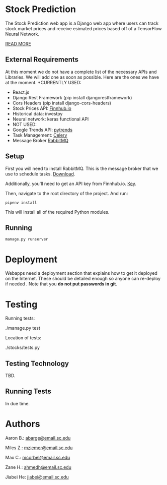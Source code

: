 # Stock Prediction

The Stock Prediction web app is a Django web app where users can track stock market prices and receive esimated prices based off of a TensorFlow Neural Network.

[READ MORE](https://github.com/SCCapstone/StockPrediction/wiki/Project-Description)

## External Requirements

At this moment we do not have a complete list of the necessary APIs and Libraries. We will add one as soon as possible. Here are the ones we have at the moment.
*CURRENTLY USED:
* React.js
* Django Rest Framework (pip install djangorestframework)
* Cors Headers (pip install django-cors-headers)
* Stock Prices API: [Finnhub.io](https://finnhub.io/docs/api)
* Historical data: investpy
* Neural network: keras functional API
* NOT USED:
* Google Trends API: [pytrends](https://pypi.org/project/pytrends/)
* Task Management: [Celery](https://docs.celeryproject.org/en/stable/index.html)
* Message Broker [RabbitMQ](https://www.rabbitmq.com/documentation.html)

## Setup

First you will need to install RabbitMQ. This is the message broker that we use to schedule tasks. [Download](https://www.rabbitmq.com/download.html).

Additionally, you'll need to get an API key from Finnhub.io. [Key](https://finnhub.io/).

Then, navigate to the root directory of the project. And run:

`pipenv install`

This will install all of the required Python modules.

## Running

`manage.py runserver`

# Deployment

Webapps need a deployment section that explains how to get it deployed on the 
Internet. These should be detailed enough so anyone can re-deploy if needed
. Note that you **do not put passwords in git**. 

# Testing

Running tests:

./manage.py test

Location of tests:

./stocks/tests.py

## Testing Technology

TBD.

## Running Tests

In due time.

# Authors

Aaron B.: abarge@email.sc.edu

Miles Z.: mziemer@email.sc.edu

Max C.: mcorbel@email.sc.edu

Zane H.: ahmedh@email.sc.edu

Jiabei He: jiabei@email.sc.edu
